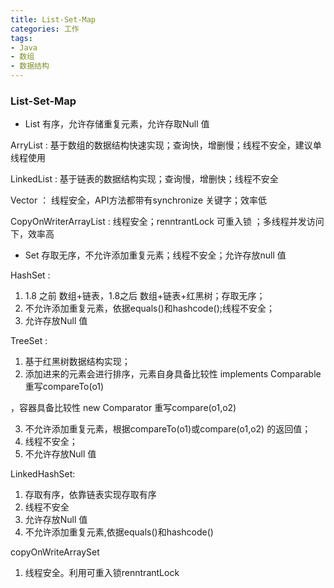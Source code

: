 ```yaml
---
title: List-Set-Map
categories: 工作
tags: 
- Java
- 数组
- 数据结构
---
```

### List-Set-Map

* List  有序，允许存储重复元素，允许存取Null 值

ArryList : 基于数组的数据结构快速实现；查询快，增删慢；线程不安全，建议单线程使用

LinkedList : 基于链表的数据结构实现；查询慢，增删快；线程不安全

Vector ： 线程安全，API方法都带有synchronize 关键字；效率低

CopyOnWriterArrayList : 线程安全；renntrantLock 可重入锁 ；多线程并发访问下，效率高

* Set 存取无序，不允许添加重复元素；线程不安全；允许存放null 值

HashSet :

1. 1.8 之前 数组+链表，1.8之后 数组+链表+红黑树；存取无序；
2. 不允许添加重复元素，依据equals()和hashcode();线程不安全；
3. 允许存放Null 值

TreeSet : 

1. 基于红黑树数据结构实现；
2. 添加进来的元素会进行排序，元素自身具备比较性  implements Comparable 重写compareTo(o1)

，容器具备比较性  new Comparator  重写compare(o1,o2)

3. 不允许添加重复元素，根据compareTo(o1)或compare(o1,o2) 的返回值；
4. 线程不安全；
5. 不允许存放Null 值

LinkedHashSet:

1. 存取有序，依靠链表实现存取有序
2. 线程不安全
3. 允许存放Null 值
4. 不允许添加重复元素,依据equals()和hashcode()

copyOnWriteArraySet

1. 线程安全。利用可重入锁renntrantLock 











